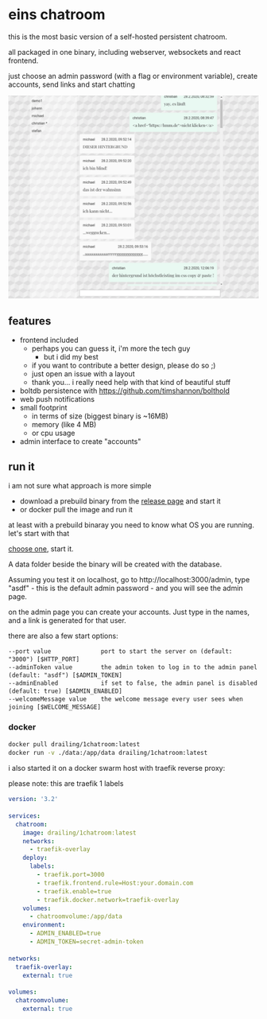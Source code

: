 # eins chatroom

this is the most basic version of a self-hosted persistent chatroom.

all packaged in one binary, including webserver, websockets and react frontend.

just choose an admin password (with a flag or environment variable), create accounts, send links and start chatting

![demo](https://github.com/cdreier/1chatroom/blob/master/demo.png)

## features

* frontend included
  * perhaps you can guess it, i'm more the tech guy
    * but i did my best
  * if you want to contribute a better design, please do so ;) 
  * just open an issue with a layout
  * thank you... i really need help with that kind of beautiful stuff
* boltdb persistence with https://github.com/timshannon/bolthold
* web push notifications
* small footprint
  * in terms of size (biggest binary is ~16MB)
  * memory (like 4 MB)
  * or cpu usage
* admin interface to create "accounts"

## run it

i am not sure what approach is more simple

* download a prebuild binary from the [release page](https://github.com/cdreier/1chatroom/releases) and start it
* or docker pull the image and run it

at least with a prebuild binaray you need to know what OS you are running. let's start with that 

[choose one](https://github.com/cdreier/1chatroom/releases), start it. 

A data folder beside the binary will be created with the database.

Assuming you test it on localhost, go to http://localhost:3000/admin, type "asdf" - this is the default admin password - and you will see the admin page.

on the admin page you can create your accounts. Just type in the names, and a link is generated for that user.

there are also a few start options:

```
--port value              port to start the server on (default: "3000") [$HTTP_PORT]
--adminToken value        the admin token to log in to the admin panel (default: "asdf") [$ADMIN_TOKEN]
--adminEnabled            if set to false, the admin panel is disabled (default: true) [$ADMIN_ENABLED]
--welcomeMessage value    the welcome message every user sees when joining [$WELCOME_MESSAGE]
```

### docker

```bash
docker pull drailing/1chatroom:latest
docker run -v ./data:/app/data drailing/1chatroom:latest
```

i also started it on a docker swarm host with traefik reverse proxy:

please note: this are traefik 1 labels

```yaml
version: '3.2'

services:
  chatroom:
    image: drailing/1chatroom:latest
    networks: 
      - traefik-overlay
    deploy:
      labels:
        - traefik.port=3000
        - traefik.frontend.rule=Host:your.domain.com
        - traefik.enable=true
        - traefik.docker.network=traefik-overlay
    volumes:
      - chatroomvolume:/app/data
    environment:
      - ADMIN_ENABLED=true
      - ADMIN_TOKEN=secret-admin-token

networks:
  traefik-overlay:
    external: true

volumes:
  chatroomvolume:
    external: true
```
